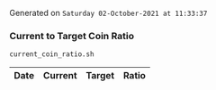 Generated on `Saturday 02-October-2021 at 11:33:37`

### Current to Target Coin Ratio
`current_coin_ratio.sh`

Date|Current|Target|Ratio
---|---|---|---
